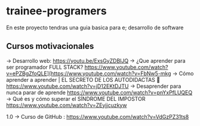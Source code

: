 # trainee-programers
En este proyecto tendras una guia basica para e; desarrollo de software


## Cursos motivacionales

 -> Desarrollo web: https://youtu.be/ExsGyZDBlJQ
 -> ¿Que aprender para ser programador FULL STACK?  https://www.youtube.com/watch?v=ePZBgZfoQLE](https://www.youtube.com/watch?v=FbNw5-mkg
-> Cómo aprender a aprender | EL SECRETO DE LOS AUTODIDACTAS 🧠 https://www.youtube.com/watch?v=jD12EKtDJTU
-> Desaprender para nunca parar de aprende https://www.youtube.com/watch?v=pnYxPfLUQEQ
-> Qué es y cómo superar el SÍNDROME DEL IMPOSTOR https://www.youtube.com/watch?v=ZEyjjcuzkyw

1.0 -> Curso de GitHub :  https://www.youtube.com/watch?v=VdGzPZ31ts8
